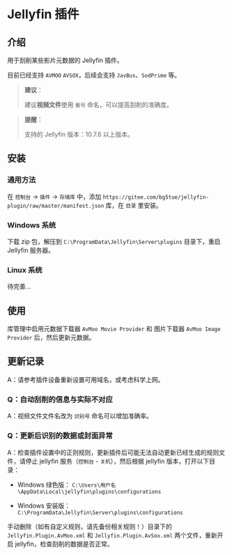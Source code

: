 # Jellyfin 插件

## 介绍

用于刮削某些影片元数据的 Jellyfin 插件。

目前已经支持 `AVMOO` `AVSOX`，后续会支持 `JavBus`、`SodPrime` 等。

> **建议**：
> 
> 建议**视频文件**使用 `番号` 命名，可以提高刮削的准确度。

> **提醒**：
>
> 支持的 Jellyfin 版本：10.7.6 以上版本。

## 安装

### 通用方法

在 `控制台` -> `插件` -> `存储库` 中，添加 `https://gitee.com/bg5tue/jellyfin-plugin/raw/master/manifest.json` 库，在 `目录` 里安装。

### Windows 系统

下载 zip 包，解压到 `C:\ProgramData\Jellyfin\Server\plugins` 目录下，重启 Jellyfin 服务器。

### Linux 系统

待完善...

## 使用
库管理中启用元数据下载器 `AvMoo Movie Provider` 和 图片下载器 `AvMoo Image Provider` 后，然后更新元数据。

## 更新记录

A：请参考插件设备重新设置可用域名，或考虑科学上网。

### Q：自动刮削的信息与实际不对应

A：视频文件文件名改为 `识别号` 命名可以增加准确率。

### Q：更新后识别的数据或封面异常

A：检查插件设置中的正则规则，更新插件后可能无法自动更新已经生成的规则文件，请停止 jellyfin 服务（`控制台` - `关机`），然后根据 jellyfin 版本，打开以下目录：

* Windows 绿色版：
  `C:\Users\用户名\AppData\Local\jellyfin\plugins\configurations` 

* Windows 安装版：`C:\ProgramData\Jellyfin\Server\plugins\configurations`

手动删除（如有自定义规则，请先备份相关规则！）目录下的 `Jellyfin.Plugin.AvMoo.xml` 和 `Jellyfin.Plugin.AvSox.xml` 两个文件，重新开启 jellyfin，检查刮削的数据是否正常。